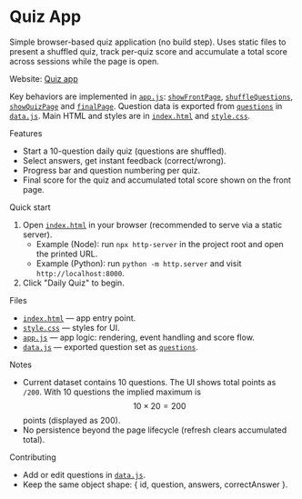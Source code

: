 # Quiz App

Simple browser-based quiz application (no build step). Uses static files to present a shuffled quiz, track per-quiz score and accumulate a total score across sessions while the page is open.

Website: [Quiz app](https://quiz-app-js-alpha.vercel.app/)

Key behaviors are implemented in [`app.js`](app.js): [`showFrontPage`](app.js), [`shuffleQuestions`](app.js), [`showQuizPage`](app.js) and [`finalPage`](app.js). Question data is exported from [`questions`](data.js) in [`data.js`](data.js). Main HTML and styles are in [`index.html`](index.html) and [`style.css`](style.css).

Features
- Start a 10-question daily quiz (questions are shuffled).
- Select answers, get instant feedback (correct/wrong).
- Progress bar and question numbering per quiz.
- Final score for the quiz and accumulated total score shown on the front page.

Quick start
1. Open [`index.html`](index.html) in your browser (recommended to serve via a static server).
   - Example (Node): run `npx http-server` in the project root and open the printed URL.
   - Example (Python): run `python -m http.server` and visit `http://localhost:8000`.
2. Click "Daily Quiz" to begin.

Files
- [`index.html`](index.html) — app entry point.
- [`style.css`](style.css) — styles for UI.
- [`app.js`](app.js) — app logic: rendering, event handling and score flow.
- [`data.js`](data.js) — exported question set as [`questions`](data.js).

Notes
- Current dataset contains 10 questions. The UI shows total points as `/200`. With 10 questions the implied maximum is $$10 \times 20 = 200$$ points (displayed as $200$).
- No persistence beyond the page lifecycle (refresh clears accumulated total).

Contributing
- Add or edit questions in [`data.js`](data.js).
- Keep the same object shape: { id, question, answers, correctAnswer }.
